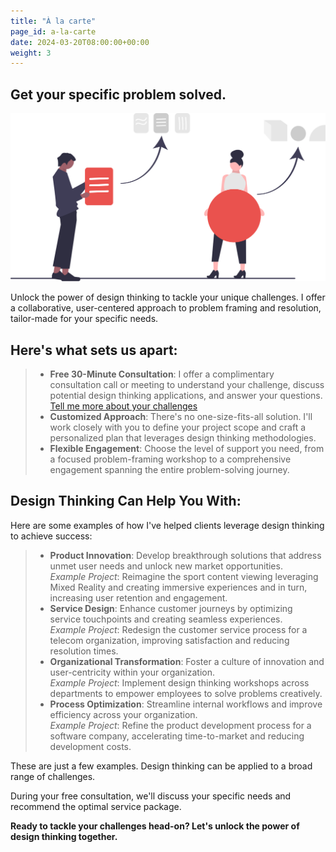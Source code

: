 ```yaml
---
title: "À la carte"
page_id: a-la-carte
date: 2024-03-20T08:00:00+00:00
weight: 3
---
```


## Get your specific problem solved.

![À la carte](/images/illustrations/undraw_elements_re_25t9.svg)

<!--more-->

Unlock the power of design thinking to tackle your unique challenges. I offer a collaborative, user-centered approach to problem framing and resolution, tailor-made for your specific needs.

## Here's what sets us apart:

> - **Free 30-Minute Consultation**: I offer a complimentary consultation call or meeting to understand your challenge, discuss potential design thinking applications, and answer your questions. [Tell me more about your challenges](/contact)
> - **Customized Approach**: There's no one-size-fits-all solution. I'll work closely with you to define your project scope and craft a personalized plan that leverages design thinking methodologies.
> - **Flexible Engagement**: Choose the level of support you need, from a focused problem-framing workshop to a comprehensive engagement spanning the entire problem-solving journey.

## Design Thinking Can Help You With:

Here are some examples of how I've helped clients leverage design thinking to achieve success:

> - **Product Innovation**: Develop breakthrough solutions that address unmet user needs and unlock new market opportunities.\
>   _Example Project_: Reimagine the sport content viewing leveraging Mixed Reality and creating immersive experiences and in turn, increasing user retention and engagement.
> - **Service Design**: Enhance customer journeys by optimizing service touchpoints and creating seamless experiences.\
>   _Example Project_: Redesign the customer service process for a telecom organization, improving satisfaction and reducing resolution times.
> - **Organizational Transformation**: Foster a culture of innovation and user-centricity within your organization.\
>   _Example Project_: Implement design thinking workshops across departments to empower employees to solve problems creatively.
> - **Process Optimization**: Streamline internal workflows and improve efficiency across your organization.\
>   _Example Project_: Refine the product development process for a software company, accelerating time-to-market and reducing development costs.

These are just a few examples. Design thinking can be applied to a broad range of challenges.

During your free consultation, we'll discuss your specific needs and recommend the optimal service package.

**Ready to tackle your challenges head-on? Let's unlock the power of design thinking together.**
